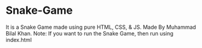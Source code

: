 # Snake-Game
It is a Snake Game made using pure HTML, CSS, &amp; JS. Made By Muhammad Bilal Khan. Note: If you want to run the Snake Game, then run using index.html

